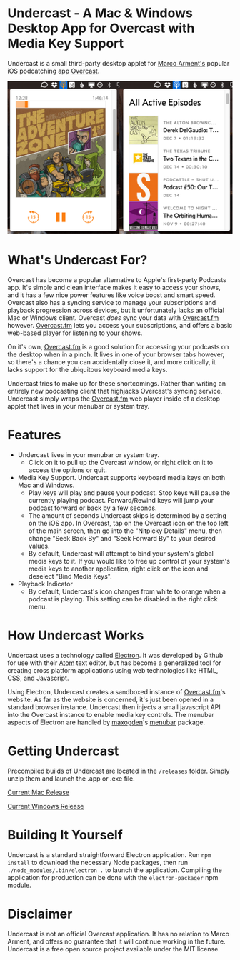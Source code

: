 # Undercast - A Mac & Windows Desktop App for Overcast with Media Key Support

Undercast is a small third-party desktop applet for [Marco Arment's](https://marco.org/) popular iOS podcatching app [Overcast](https://overcast.fm/).

![Undercast Screenshot](screenshot.png)

# What's Undercast For?

Overcast has become a popular alternative to Apple's first-party Podcasts app. It's simple and clean interface makes it easy to access your shows, and it has a few nice power features like voice boost and smart speed. Overcast also has a syncing service to manage your subscriptions and playback progression across devices, but it unfortunately lacks an official Mac or Windows client. Overcast *does* sync your data with [Overcast.fm](https://overcast.fm/) however. [Overcast.fm](https://overcast.fm/) lets you access your subscriptions, and offers a basic web-based player for listening to your shows.

On it's own, [Overcast.fm](https://overcast.fm/) is a good solution for accessing your podcasts on the desktop when in a pinch. It lives in one of your browser tabs however, so there's a chance you can accidentally close it, and more critically, it lacks support for the ubiquitous keyboard media keys.

Undercast tries to make up for these shortcomings. Rather than writing an entirely new podcasting client that highjacks Overcast's syncing service, Undercast simply wraps the [Overcast.fm](https://overcast.fm/) web player inside of a desktop applet that lives in your menubar or system tray.

# Features

* Undercast lives in your menubar or system tray.
	* Click on it to pull up the Overcast window, or right click on it to access the options or quit.
* Media Key Support. Undercast supports keyboard media keys on both Mac and Windows.
	* Play keys will play and pause your podcast. Stop keys will pause the currently playing podcast. Forward/Rewind keys will jump your podcast forward or back by a few seconds.
	* The amount of seconds Undercast skips is determined by a setting on the iOS app. In Overcast, tap on the Overcast icon on the top left of the main screen, then go into the "Nitpicky Details" menu, then change "Seek Back By" and "Seek Forward By" to your desired values.
	* By default, Undercast will attempt to bind your system's global media keys to it. If you would like to free up control of your system's media keys to another application, right click on the icon and deselect "Bind Media Keys".
* Playback Indicator
	* By default, Undercast's icon changes from white to orange when a podcast is playing. This setting can be disabled in the right click menu.

# How Undercast Works

Undercast uses a technology called [Electron](http://electron.atom.io). It was developed by Github for use with their [Atom](http://atom.io) text editor, but has become a generalized tool for creating cross platform applications using web technologies like HTML, CSS, and Javascript.

Using Electron, Undercast creates a sandboxed instance of [Overcast.fm](https://overcast.fm/)'s website. As far as the website is concerned, it's just been opened in a standard browser instance. Undercast then injects a small javascript API into the Overcast instance to enable media key controls. The menubar aspects of Electron are handled by [maxogden](https://github.com/maxogden)'s [menubar](https://github.com/maxogden/menubar) package.

# Getting Undercast

Precompiled builds of Undercast are located in the `/releases` folder. Simply unzip them and launch the .app or .exe file.

[Current Mac Release]()

[Current Windows Release]()

# Building It Yourself

Undercast is a standard straightforward Electron application. Run `npm install` to download the necessary Node packages, then run `./node_modules/.bin/electron .` to launch the application. Compiling the application for production can be done with the `electron-packager` npm module.

# Disclaimer

Undercast is not an official Overcast application. It has no relation to Marco Arment, and offers no guarantee that it will continue working in the future. Undercast is a free open source project available under the MIT license.